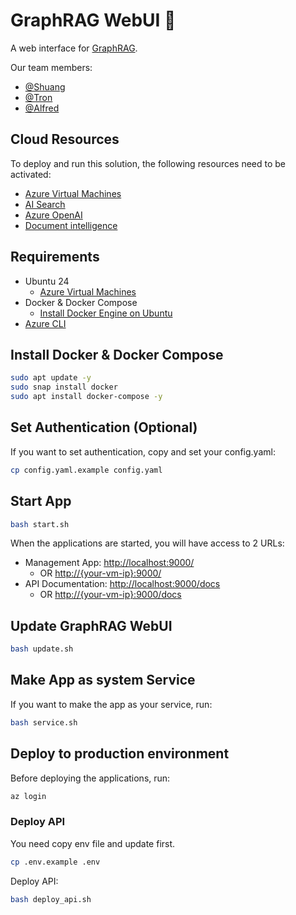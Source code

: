 # GraphRAG WebUI 🙋

A web interface for [GraphRAG](https://github.com/microsoft/graphrag).

Our team members:

- [@Shuang](https://github.com/Shuang-MS)
- [@Tron](https://github.com/tron19920125)
- [@Alfred](https://github.com/alfredzouang)

## Cloud Resources

To deploy and run this solution, the following resources need to be activated:

- [Azure Virtual Machines](https://portal.azure.com/#browse/Microsoft.Compute%2FVirtualMachines)
- [AI Search](https://portal.azure.com/#view/Microsoft_Azure_ProjectOxford/CognitiveServicesHub/~/CognitiveSearch)
- [Azure OpenAI](https://portal.azure.com/#view/Microsoft_Azure_ProjectOxford/CognitiveServicesHub/~/OpenAI)
- [Document intelligence](https://portal.azure.com/#view/Microsoft_Azure_ProjectOxford/CognitiveServicesHub/~/FormRecognizer)

## Requirements

- Ubuntu 24
  - [Azure Virtual Machines](https://portal.azure.com/#browse/Microsoft.Compute%2FVirtualMachines)
- Docker & Docker Compose
  - [Install Docker Engine on Ubuntu](https://docs.docker.com/engine/install/ubuntu/)
- [Azure CLI](https://learn.microsoft.com/en-us/cli/azure/install-azure-cli)

## Install Docker & Docker Compose

```bash
sudo apt update -y
sudo snap install docker
sudo apt install docker-compose -y
```

## Set Authentication (Optional)

If you want to set authentication, copy and set your config.yaml:

```bash
cp config.yaml.example config.yaml
```

## Start App

```bash
bash start.sh
```

When the applications are started, you will have access to 2 URLs:

- Management App: <http://localhost:9000/>
  - OR <http://{your-vm-ip}:9000/>
- API Documentation: <http://localhost:9000/docs>
  - OR <http://{your-vm-ip}:9000/docs>

## Update GraphRAG WebUI

```bash
bash update.sh
```

## Make App as system Service

If you want to make the app as your service, run:

```bash
bash service.sh
```

## Deploy to production environment

Before deploying the applications, run:

```bash
az login
```

### Deploy API

You need copy env file and update first.

```bash
cp .env.example .env
```

Deploy API:

```bash
bash deploy_api.sh
```
